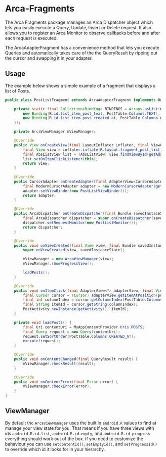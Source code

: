 # Arca-Fragments

The Arca Fragments package manages an Arca Dispatcher object which lets you easily execute a Query, Update, Insert or Delete request. It also allows you to register an Arca Monitor to observe callbacks before and after each request is executed.

The ArcaAdapterFragment has a convenience method that lets you execute Queries and automatically takes care of the the QueryResult by ripping out the cursor and swapping it in your adapter.

## Usage

The example below shows a simple example of a fragment that displays a list of Posts.

```java
public class PostListFragment extends ArcaAdapterFragment implements OnItemClickListener {

	private static final Collection<Binding> BINDINGS = Arrays.asList(new Binding[] { 
		new Binding(R.id.list_item_post_text, PostTable.Columns.TEXT),
		new Binding(R.id.list_item_post_created_at, PostTable.Columns.CREATED_AT),
	});

	private ArcaViewManager mViewManager;

	@Override
	public View onCreateView(final LayoutInflater inflater, final ViewGroup container, final Bundle savedInstanceState) {
		final View view = inflater.inflate(R.layout.fragment_post_list, container, false);
		final AbsListView list = (AbsListView) view.findViewById(getAdapterViewId());
		list.setOnItemClickListener(this);
		return view;
	}

	@Override
	public CursorAdapter onCreateAdapter(final AdapterView<CursorAdapter> adapterView, final Bundle savedInstanceState) {
		final ModernCursorAdapter adapter = new ModernCursorAdapter(getActivity(), R.layout.list_item_post, BINDINGS);
		adapter.setViewBinder(new PostListViewBinder());
		return adapter;
	}

	@Override
	public ArcaDispatcher onCreateDispatcher(final Bundle savedInstaceState) {
		final ArcaDispatcher dispatcher = super.onCreateDispatcher(savedInstaceState);
		dispatcher.setRequestMonitor(new PostListMonitor());
		return dispatcher;
	}

	@Override
	public void onViewCreated(final View view, final Bundle savedInstanceState) {
		super.onViewCreated(view, savedInstanceState);

		mViewManager = new ArcaViewManager(view);
		mViewManager.showProgressView();

		loadPosts();
	}

	@Override
	public void onItemClick(final AdapterView<?> adapterView, final View view, final int position, final long id) {
		final Cursor cursor = (Cursor) adapterView.getItemAtPosition(position);
		final int columnIndex = cursor.getColumnIndex(PostTable.Columns.ID);
		final String itemId = cursor.getString(columnIndex);
		PostActivity.newInstance(getActivity(), itemId);
	}

	private void loadPosts() {
		final Uri contentUri = MyAppContentProvider.Uris.POSTS;
		final Query request = new Query(contentUri);
		request.setSortOrder(PostTable.Columns.CREATED_AT);
		execute(request);
	}

	@Override
	public void onContentChanged(final QueryResult result) {
		mViewManager.checkResult(result);
	}

	@Override
	public void onContentError(final Error error) {
		mViewManager.checkError(error);
	}
}
```

## ViewManager

By default the `ArcaViewManager` uses the built in `android.R` values to find at manage your view state for you. That means if you have three views with ids `android.R.id.list`, `android.R.id.empty`, and `android.R.id.progress` everything should work out of the box. If you need to customize the behaviour you can use `setContentId()`, `setEmptyId()`, and `setProgressId()` to override which id it looks for in your hierarchy.
